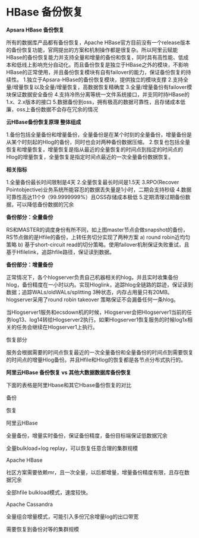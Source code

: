 # HBase 备份恢复

**Apsara HBase 备份恢复**

所有的数据库产品都有备份恢复，Apache HBase官方目前没有一个release版本的备份恢复功能，官网提出的方案和机制操作都是很复杂。所以阿里云赋能HBase的备份恢复能力并支持全量和增量的备份和恢复，同时具有高性能、低成本和低线上影响充分自动化。而且备份恢复是独立于HBase之外的模块，不影响HBase的正常使用，并且备份恢复模块有自有failover的能力，保证备份恢复的持续性。
1.独立于Apsara-HBase的备份恢复模块，提供独立的模块支撑
2.支持全量/增量恢复以及全量/增量恢复，高数据恢复精确度
3.全量/增量备份有failover模块保证数据安全备份
4.支持冷热分离等统一文件系统接口，并支同时持HBase的1.x、2.x版本的接口
5.数据备份到oss，拥有极高的数据可靠性，且存储成本低廉，oss上备份数据不会存在冗余的情况

**云HBase备份恢复原理
整体组成**

1.备份包括全量备份和增量备份，全量备份是在某个时刻的全量备份，增量备份是从某个时刻起的Hlog的备份，同时也会对两种备份数据压缩。
2.恢复也包括全量恢复和增量恢复，增量恢复是指从最近的全量恢复的时间点到指定的时间点的Hlog的增量恢复，全量恢复是指定时间点最近的一次全量备份数据恢复。

**相关指标**

1.全量备份最长时间限制是4天
2.全量恢复最长时间是1.5天
3.RPO(Recover Pointobjective)业务系统所能容忍的数据丢失量是1小时，二期会支持秒级
4.数据可靠性高达11个9（99.9999999%）且OSS存储成本极低
5.定期清理过期备份数据，可以降低备份数据的冗余

**备份部分：全量备份**

RS和MASTER的调度身份有所不同，如上图master节点会做snapshot的备份，RS节点做的是Hfile的备份，上转任务切分实现了两种方案 a) round robin近均匀策略 b) 基于short-circuit read的切分策略。使用failover机制保证失败重试，且基于Hfilelink，追踪hfile路径，保证读到数据。

**备份部分：增量备份**

正常情况下，各个hlogserver负责自己机器相关的hlog，并且实时收集备份hlog，备份精度在一小时以内。实现Hloglink，追踪hlog全链路的踪迹，保证读到数据；追踪WALs/oldWALs/splitting 3种状态，内存占用量只有20MB。 hlogserver采用了round robin takeover 策略保证不会漏备任何一条hlog。

当Hlogserver1服务和ecsdown机的时候，Hlogserver会把Hlogserver1当前的任务log13、log14转给Hlogserver2执行。如果Hlogserver1恢复服务的时候log1x相关的任务会继续在Hlogserver1上执行。

恢复部分

服务会根据需要的时间点恢复最近的一次全量备份和全量备份的时间点到需要恢复的时间点的增量Hlog备份。并且Hfile和Hlog的恢复都是各节点分布式执行的。

**阿里云HBase 备份恢复 vs 其他大数据数据库备份恢复**

下面的表格是阿里Hbase和其它Hbase备份恢复的对比
	
备份
	
恢复

阿里云HBase
	
全量备份，增量实时备份，保证备份精度，备份目标端保证低数据冗余
	
全量bulkload+log replay，可以恢复任意合理的集群规模

Apache HBase
	
社区方案需要依赖mr，且一次全量，以后都增量，增量备份精度有限，且存在数据冗余
	
全部hfile bulkload模式，速度较快。

Apache Cassandra
	
全量组合增量模式，可能引入多份冗余增量log的出口带宽
	
需要恢复到备份对等的集群规模


